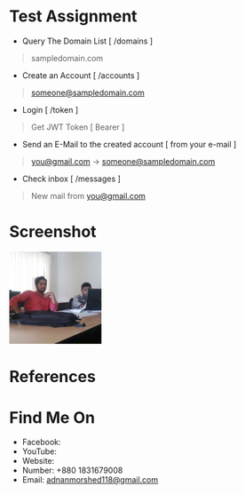 #  Test Assignment


* Query The Domain List [ /domains ]
> sampledomain.com

* Create an Account [ /accounts ]
> someone@sampledomain.com

* Login [ /token ]
> Get JWT Token [ Bearer ]

* Send an E-Mail to the created account [ from your e-mail ]
> you@gmail.com -> someone@sampledomain.com

* Check inbox [ /messages ]
> New mail from you@gmail.com


# Screenshot
<img src="assets/github_images/ok.jpg" width="33%">

# References


# Find Me On
- Facebook: 
- YouTube: 
- Website: 
- Number: +880 1831679008
- Email: adnanmorshed118@gmail.com
